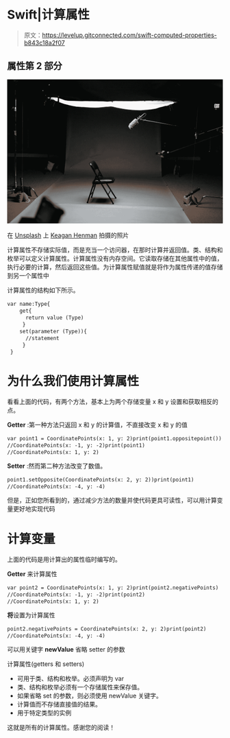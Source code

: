 # Swift|计算属性

> 原文：<https://levelup.gitconnected.com/swift-computed-properties-b843c18a2f07>

## 属性第 2 部分

![](img/e8077924a2ce52d3110598fb5d4beff7.png)

在 [Unsplash](https://unsplash.com/s/photos/set?utm_source=unsplash&utm_medium=referral&utm_content=creditCopyText) 上 [Keagan Henman](https://unsplash.com/@henmankk?utm_source=unsplash&utm_medium=referral&utm_content=creditCopyText) 拍摄的照片

计算属性不存储实际值，而是充当一个访问器，在那时计算并返回值。类、结构和枚举可以定义计算属性。计算属性没有内存空间。它读取存储在其他属性中的值，执行必要的计算，然后返回这些值。为计算属性赋值就是将作为属性传递的值存储到另一个属性中

计算属性的结构如下所示。

```
var name:Type{
    get{
      return value (Type)
     }
    set(parameter (Type)){
      //statement 
     }
 }
```

# 为什么我们使用计算属性

看看上面的代码，有两个方法，基本上为两个存储变量 x 和 y 设置和获取相反的点。

**Getter** :第一种方法只返回 x 和 y 的计算值，不直接改变 x 和 y 的值

```
var point1 = CoordinatePoints(x: 1, y: 2)print(point1.oppositepoint())
//CoordinatePoints(x: -1, y: -2)print(point1)
//CoordinatePoints(x: 1, y: 2)
```

**Setter** :然而第二种方法改变了数值。

```
point1.setOpposite(CoordinatePoints(x: 2, y: 2))print(point1)
//CoordinatePoints(x: -4, y: -4)
```

但是，正如您所看到的，通过减少方法的数量并使代码更具可读性，可以用计算变量更好地实现代码

# 计算变量

上面的代码是用计算出的属性临时编写的。

**Getter** 来计算属性

```
var point2 = CoordinatePoints(x: 1, y: 2)print(point2.negativePoints)
//CoordinatePoints(x: -1, y: -2)print(point2)
//CoordinatePoints(x: 1, y: 2)
```

**将**设置为计算属性

```
point2.negativePoints = CoordinatePoints(x: 2, y: 2)print(point2)
//CoordinatePoints(x: -4, y: -4)
```

可以用关键字 **newValue** 省略 setter 的参数

计算属性(getters 和 setters)

*   可用于类、结构和枚举。必须声明为 var
*   类、结构和枚举必须有一个存储属性来保存值。
*   如果省略 set 的参数，则必须使用 newValue 关键字。
*   计算值而不存储直接值的结果。
*   用于特定类型的实例

这就是所有的计算属性。感谢您的阅读！